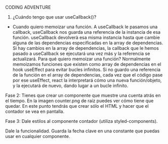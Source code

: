 CODING ADVENTURE

1. ¿Cuándo tengo que usar useCallback()?

- Cuando quiero memoizar una función. A useCallback le pasamos una callback, useCallback nos guarda una referencia de la instancia de esa función. useCallback devolverà esa misma instancia hasta que cambie alguna de las dependencias especificadas en la array de dependencias. Si hay cambios en la array de dependencias, la callback que le hemos pasado a useCallback se ejecutará una vez más y la referencia se actualizará. Para qué quiero memoizar una función? Normalmente memoizamos funciones que existen como array de dependencias en el hook useEffect para evitar bucles infinitos. Si no guardo una referencia de la función en el array de dependencias, cada vez que el código pase por ese useEffect, react la interpretará cómo una nueva función/objeto, y la ejecutará de nuevo, dando lugar a un bucle infinito.

Fase 2: Tienes que crear un componente que muestre una cuenta atrás en el tiempo. En la imagen counter.png de raíz puedes ver cómo tiene que quedar. En este punto tendrás que crear sólo el HTML y hacer que el contador se vea en pantalla.

Fase 3: Dale estilos al componente contador (utiliza styled-components).

Dale la funcionalidad. Guarda la fecha clave en una constante que puedas usar en cualquier componente.
